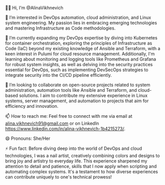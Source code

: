 👋👋 Hi, I’m @AlinaVikhnevich

👀 I’m interested in DevOps automation, cloud administration, and Linux system engineering. My passion lies in embracing emerging technologies and mastering Infrastructure as Code methodologies.

🌱 I’m currently expanding my DevOps expertise by diving into Kubernetes for container orchestration, exploring the principles of Infrastructure as Code (IaC) beyond my existing knowledge of Ansible and Terraform, with a keen interest in Pulumi for cloud resource management. Additionally, I'm learning about monitoring and logging tools like Prometheus and Grafana for robust system insights, as well as delving into the security practices essential for DevOps, such as implementing DevSecOps strategies to integrate security into the CI/CD pipeline efficiently.

💞️ I’m looking to collaborate on open-source projects related to system administration, automation tools like Ansible and Terraform, and cloud-based solutions. I aim to contribute my extensive experience in Linux systems, server management, and automation to projects that aim for efficiency and innovation.

📫 How to reach me: Feel free to connect with me via email at alina.vikhnevich91@gmail.com or on LinkedIn https://www.linkedin.com/in/alina-vikhnevich-1b4215273/.

😄 Pronouns: She/Her

⚡ Fun fact: Before diving deep into the world of DevOps and cloud technologies, I was a nail artist, creatively combining colors and designs to bring joy and artistry to everyday life. This experience sharpened my attention to detail and patience, skills that I now apply when scripting and automating complex systems. It's a testament to how diverse experiences can contribute uniquely to one's technical prowess!
